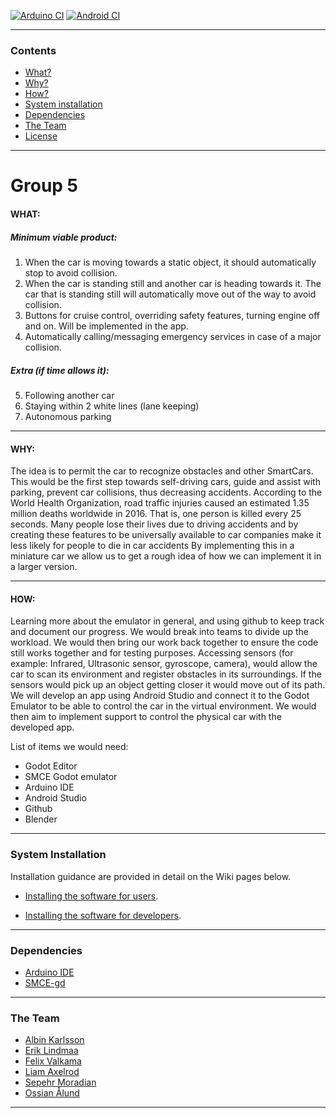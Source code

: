 [![Arduino CI](https://github.com/DIT113-V22/group-05/actions/workflows/arduino-build.yml/badge.svg?branch=master&event=push)](https://github.com/DIT113-V22/group-05/actions/workflows/arduino-build.yml)
[![Android CI](https://github.com/DIT113-V22/group-05/actions/workflows/android.yml/badge.svg?branch=master&event=push)](https://github.com/DIT113-V22/group-05/actions/workflows/android.yml)
***


### Contents
- [What?](#what)
- [Why?](#why)
- [How?](#how)
- [System installation](#system-installation)
- [Dependencies](#dependencies)
- [The Team](#the-team)
- [License](#license)

***

# Group 5
#### WHAT:
##### Minimum viable product:
1. When the car is moving towards a static object, it should automatically stop to avoid collision.
2. When the car is standing still and another car is heading towards it. The car that is standing still will automatically move out of the way to avoid collision.
3. Buttons for cruise control, overriding safety features, turning engine off and on. Will be implemented in the app. 
4. Automatically calling/messaging emergency services in case of a major collision.
 
##### Extra (if time allows it):
5. Following another car
6. Staying within 2 white lines (lane keeping)
7. Autonomous parking 

*** 

#### WHY:
The idea is to permit the car to recognize obstacles and other SmartCars. This would be the first step towards self-driving cars, guide and assist with parking, prevent car collisions, thus decreasing accidents. 
According to the World Health Organization, road traffic injuries caused an estimated 1.35 million deaths worldwide in 2016. That is, one person is killed every 25 seconds. 
Many people lose their lives due to driving accidents and by creating these features to be universally available to car companies make it less likely for people to die in car accidents
By implementing this in a miniature car we allow us to get a rough idea of how we can implement it in a larger version.

***

#### HOW:
Learning more about the emulator in general, and using github to keep track and document our progress. We would break into teams to divide up the workload. We would then bring our work back together to ensure the code still works together and for testing purposes.
Accessing sensors (for example: Infrared, Ultrasonic sensor, gyroscope, camera), would allow the car to scan its environment and register obstacles in its surroundings. If the sensors would pick up an object getting closer it would move out of its path. 
We will develop an app using Android Studio and connect it to the Godot Emulator to be able to control the car in the virtual environment. We would then aim to implement support to control the physical car with the developed app.

List of items we would need: 
* Godot Editor 
* SMCE Godot emulator
* Arduino IDE
* Android Studio 
* Github
* Blender

***

### System Installation

Installation guidance are provided in detail on the Wiki pages below.

- [Installing the software for users](https://github.com/DIT113-V22/group-05/wiki/Installation-and-Setup-guide).

- [Installing the software for developers](https://github.com/DIT113-V22/group-05/wiki/Tools-for-developers).

***

### Dependencies

- [Arduino IDE](https://www.arduino.cc/en/software)
- [SMCE-gd](https://github.com/ItJustWorksTM/smce-gd)

***

### The Team
* [Albin Karlsson](https://github.com/AlbinKarlsson)
* [Erik Lindmaa](https://github.com/Lindet94)
* [Felix Valkama](https://github.com/Valkama1)
* [Liam Axelrod](https://github.com/liamaxelrod)
* [Sepehr Moradian](https://github.com/sepehrmoradian)
* [Ossian Ålund](https://github.com/o55ian)

***
